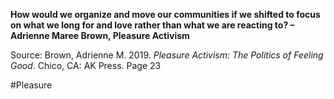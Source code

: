**How would we organize and move our communities if we shifted to focus on what we long for and love rather than what we are reacting to? – Adrienne Maree Brown, Pleasure Activism**


Source: Brown, Adrienne M. 2019. _Pleasure Activism: The Politics of Feeling Good_. Chico, CA: AK Press. Page 23

#Pleasure 

